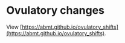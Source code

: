 # Ovulatory changes
View [https://abmt.github.io/ovulatory_shifts](https://abmt.github.io/ovulatory_shifts).
